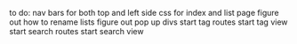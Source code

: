 to do:
nav bars for both top and left side
css for index and list page
figure out how to rename lists
figure out pop up divs 
start tag routes
start tag view
start search routes
start search view